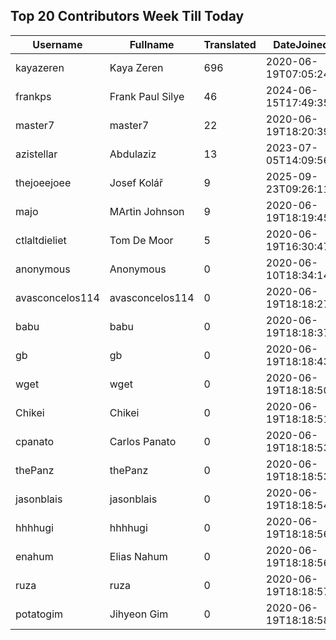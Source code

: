 ## Top 20 Contributors Week Till Today ##
|Username|Fullname|Translated|DateJoined|Language|
|--------|--------|----------|----------|-------|
|kayazeren|Kaya Zeren|696|2020-06-19T07:05:24Z|tr|
|frankps|Frank Paul Silye|46|2024-06-15T17:49:35.|nb_NO|
|master7|master7|22|2020-06-19T18:20:39.|pl|
|azistellar|Abdulaziz|13|2023-07-05T14:09:56.|ar|
|thejoeejoee|Josef Kolář|9|2025-09-23T09:26:11.||
|majo|MArtin Johnson|9|2020-06-19T18:19:45Z|sv|
|ctlaltdieliet|Tom De Moor|5|2020-06-19T16:30:47Z|nl|
|anonymous|Anonymous|0|2020-06-10T18:34:14.||
|avasconcelos114|avasconcelos114|0|2020-06-19T18:18:27Z|ko|
|babu|babu|0|2020-06-19T18:18:37.||
|gb|gb|0|2020-06-19T18:18:43.||
|wget|wget|0|2020-06-19T18:18:50Z|ro|
|Chikei|Chikei|0|2020-06-19T18:18:51Z|zh_Hant|
|cpanato|Carlos Panato|0|2020-06-19T18:18:53Z||
|thePanz|thePanz|0|2020-06-19T18:18:53Z||
|jasonblais|jasonblais|0|2020-06-19T18:18:54Z||
|hhhhugi|hhhhugi|0|2020-06-19T18:18:56.||
|enahum|Elias  Nahum|0|2020-06-19T18:18:56Z|es|
|ruza|ruza|0|2020-06-19T18:18:57.||
|potatogim|Jihyeon Gim|0|2020-06-19T18:18:58.|ko|
